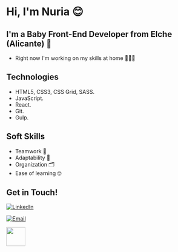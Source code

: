 # Hi, I'm Nuria 😊


## I'm a Baby Front-End Developer from Elche (Alicante) 🌴


* Right now I'm working on my skills at home 🏡🚀🔥	


## Technologies	
* HTML5, CSS3, CSS Grid, SASS.
* JavaScript. 
* React.
* Git.
* Gulp.

## Soft Skills	
* Teamwork 🙌 
* Adaptability 🌾
* Organization 🗂️
* Ease of learning 🤓

## Get in Touch!	

<a href="https://www.linkedin.com/in/nuriadiazcandela/" target="_blank"><img alt="LinkedIn" src="https://img.shields.io/badge/-Linkedin-blue?logo=linkedin&logoColor=white"></a>

<a href="mailto:nuriadiazcandela@gmail.com" target="_blank"><img alt="Email" src="https://img.shields.io/badge/-Email-%c14438?logo=gmail&logoColor=white"></a>	

<img src="https://media.giphy.com/media/l0HlNHAeMZPIp5peg/giphy.gif" width="50px">

